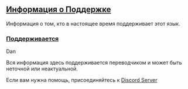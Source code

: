 ## [Информация о Поддержке](accent://)

Информация о том, кто в настоящее время поддерживает этот язык.

### [Поддерживается](accent://)

Dan

Вся информация здесь поддерживается переводчиком и может быть неточной или неактуальной.

Если вам нужна помощь, присоединяйтесь к [Discord Server](https://discord.gg/wsf)
